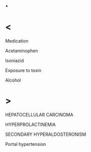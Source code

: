 # .

# <

Medication

Acetaminophen

Isoniazid

Exposure to toxin

Alcohol

# >

HEPATOCELLULAR CARCINOMA

HYPERPROLACTINEMIA

SECONDARY HYPERALDOSTERONISM

Portal hypertension
